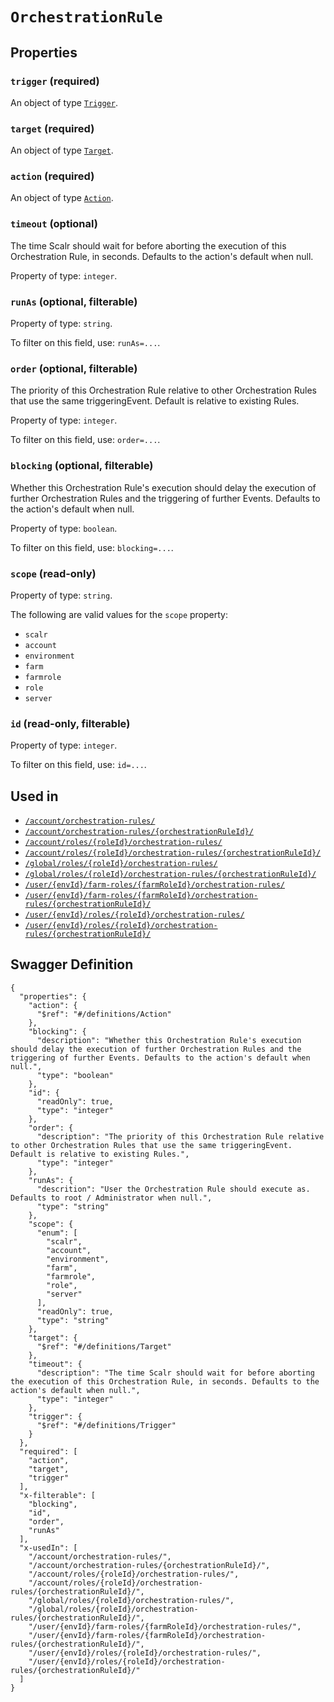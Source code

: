# `OrchestrationRule` #







## Properties ##

### `trigger` (required) ###




An object of type [`Trigger`](./../definitions/Trigger.mkd).



### `target` (required) ###




An object of type [`Target`](./../definitions/Target.mkd).



### `action` (required) ###




An object of type [`Action`](./../definitions/Action.mkd).



### `timeout` (optional) ###

The time Scalr should wait for before aborting the execution of this Orchestration Rule, in seconds. Defaults to the action's default when null.


Property of type: `integer`.




### `runAs` (optional, filterable) ###




Property of type: `string`.


To filter on this field, use: `runAs=...`.


### `order` (optional, filterable) ###

The priority of this Orchestration Rule relative to other Orchestration Rules that use the same triggeringEvent. Default is relative to existing Rules.


Property of type: `integer`.


To filter on this field, use: `order=...`.


### `blocking` (optional, filterable) ###

Whether this Orchestration Rule's execution should delay the execution of further Orchestration Rules and the triggering of further Events. Defaults to the action's default when null.


Property of type: `boolean`.


To filter on this field, use: `blocking=...`.


### `scope` (read-only) ###




Property of type: `string`.

 
The following are valid values for the `scope` property:
  + `scalr`
  + `account`
  + `environment`
  + `farm`
  + `farmrole`
  + `role`
  + `server`



### `id` (read-only, filterable) ###




Property of type: `integer`.


To filter on this field, use: `id=...`.




## Used in ##

  + [`/account/orchestration-rules/`](./../rest/api/v1beta0/account/orchestration-rules/)
  + [`/account/orchestration-rules/{orchestrationRuleId}/`](./../rest/api/v1beta0/account/orchestration-rules/{orchestrationRuleId}/)
  + [`/account/roles/{roleId}/orchestration-rules/`](./../rest/api/v1beta0/account/roles/{roleId}/orchestration-rules/)
  + [`/account/roles/{roleId}/orchestration-rules/{orchestrationRuleId}/`](./../rest/api/v1beta0/account/roles/{roleId}/orchestration-rules/{orchestrationRuleId}/)
  + [`/global/roles/{roleId}/orchestration-rules/`](./../rest/api/v1beta0/global/roles/{roleId}/orchestration-rules/)
  + [`/global/roles/{roleId}/orchestration-rules/{orchestrationRuleId}/`](./../rest/api/v1beta0/global/roles/{roleId}/orchestration-rules/{orchestrationRuleId}/)
  + [`/user/{envId}/farm-roles/{farmRoleId}/orchestration-rules/`](./../rest/api/v1beta0/user/{envId}/farm-roles/{farmRoleId}/orchestration-rules/)
  + [`/user/{envId}/farm-roles/{farmRoleId}/orchestration-rules/{orchestrationRuleId}/`](./../rest/api/v1beta0/user/{envId}/farm-roles/{farmRoleId}/orchestration-rules/{orchestrationRuleId}/)
  + [`/user/{envId}/roles/{roleId}/orchestration-rules/`](./../rest/api/v1beta0/user/{envId}/roles/{roleId}/orchestration-rules/)
  + [`/user/{envId}/roles/{roleId}/orchestration-rules/{orchestrationRuleId}/`](./../rest/api/v1beta0/user/{envId}/roles/{roleId}/orchestration-rules/{orchestrationRuleId}/)

## Swagger Definition ##

    {
      "properties": {
        "action": {
          "$ref": "#/definitions/Action"
        }, 
        "blocking": {
          "description": "Whether this Orchestration Rule's execution should delay the execution of further Orchestration Rules and the triggering of further Events. Defaults to the action's default when null.", 
          "type": "boolean"
        }, 
        "id": {
          "readOnly": true, 
          "type": "integer"
        }, 
        "order": {
          "description": "The priority of this Orchestration Rule relative to other Orchestration Rules that use the same triggeringEvent. Default is relative to existing Rules.", 
          "type": "integer"
        }, 
        "runAs": {
          "descrition": "User the Orchestration Rule should execute as. Defaults to root / Administrator when null.", 
          "type": "string"
        }, 
        "scope": {
          "enum": [
            "scalr", 
            "account", 
            "environment", 
            "farm", 
            "farmrole", 
            "role", 
            "server"
          ], 
          "readOnly": true, 
          "type": "string"
        }, 
        "target": {
          "$ref": "#/definitions/Target"
        }, 
        "timeout": {
          "description": "The time Scalr should wait for before aborting the execution of this Orchestration Rule, in seconds. Defaults to the action's default when null.", 
          "type": "integer"
        }, 
        "trigger": {
          "$ref": "#/definitions/Trigger"
        }
      }, 
      "required": [
        "action", 
        "target", 
        "trigger"
      ], 
      "x-filterable": [
        "blocking", 
        "id", 
        "order", 
        "runAs"
      ], 
      "x-usedIn": [
        "/account/orchestration-rules/", 
        "/account/orchestration-rules/{orchestrationRuleId}/", 
        "/account/roles/{roleId}/orchestration-rules/", 
        "/account/roles/{roleId}/orchestration-rules/{orchestrationRuleId}/", 
        "/global/roles/{roleId}/orchestration-rules/", 
        "/global/roles/{roleId}/orchestration-rules/{orchestrationRuleId}/", 
        "/user/{envId}/farm-roles/{farmRoleId}/orchestration-rules/", 
        "/user/{envId}/farm-roles/{farmRoleId}/orchestration-rules/{orchestrationRuleId}/", 
        "/user/{envId}/roles/{roleId}/orchestration-rules/", 
        "/user/{envId}/roles/{roleId}/orchestration-rules/{orchestrationRuleId}/"
      ]
    }

